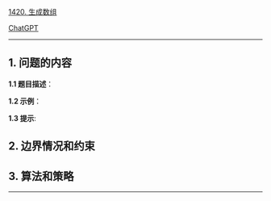 [1420. 生成数组](https://leetcode.cn/problems/build-array-where-you-can-find-the-maximum-exactly-k-comparisons)

[ChatGPT](chat.openai.com)

---

## 1. 问题的内容
**1.1 题目描述**：

**1.2 示例**：

**1.3 提示**:

## 2. 边界情况和约束


## 3. 算法和策略

---

